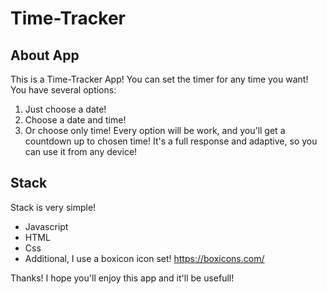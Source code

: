 # Time-Tracker
## About App
This is a Time-Tracker App! You can set the timer for any time you want! 
You have several options: 
1. Just choose a date!
2. Choose a date and time!
3. Or choose only time!
Every option will be work, and you'll get a countdown up to chosen time!
It's a full response and adaptive, so you can use it from any device! 
## Stack
Stack is very simple! 
- Javascript 
- HTML 
- Css
- Additional, I use a boxicon icon set! https://boxicons.com/

Thanks! I hope you'll enjoy this app and it'll be usefull!
